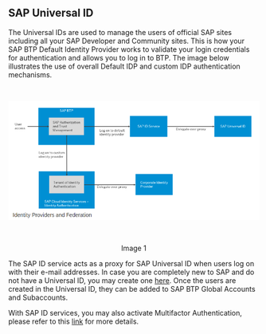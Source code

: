 ## SAP Universal ID 

The Universal IDs are used to manage the users of official SAP sites including all your SAP Developer and Community sites. This is how your SAP BTP Default Identity Provider works to validate your login credentials for authentication and allows you to log in to BTP. The image below illustrates the use of overall Default IDP and custom IDP authentication mechanisms. 

<br>
<p align="center"> 
<img src="images/2.4.1_Universal_ID.png"> 
</p>
<br>
<p align="center" <b>Image 1</b> </p>

The SAP ID service acts as a proxy for SAP Universal ID when users log on with their e-mail addresses. In case you are completely new to SAP and do not have a Universal ID, you may create one [here](https://account.sap.com/core/create/register?redirectURL=https%3A%2F%2Fcockpit.eu10.hana.ondemand.com%2Fcockpit%2F). Once the users are created in the Universal ID, they can be added to SAP BTP Global Accounts and Subaccounts.  

With SAP ID services, you may also activate Multifactor Authentication, please refer to this [link](https://help.sap.com/docs/btp/sap-business-technology-platform/default-identity-provider) for more details. 
 
